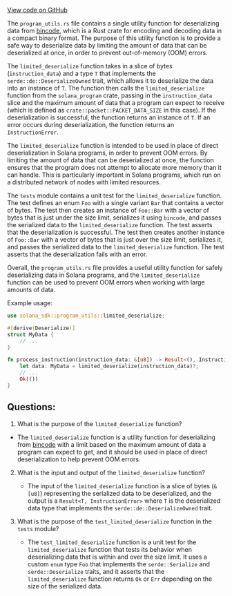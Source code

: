 [View code on GitHub](https://github.com/solana-labs/solana/blob/master/sdk/src/program_utils.rs)

The `program_utils.rs` file contains a single utility function for deserializing data from [bincode], which is a Rust crate for encoding and decoding data in a compact binary format. The purpose of this utility function is to provide a safe way to deserialize data by limiting the amount of data that can be deserialized at once, in order to prevent out-of-memory (OOM) errors.

The `limited_deserialize` function takes in a slice of bytes (`instruction_data`) and a type `T` that implements the `serde::de::DeserializeOwned` trait, which allows it to deserialize the data into an instance of `T`. The function then calls the `limited_deserialize` function from the `solana_program` crate, passing in the `instruction_data` slice and the maximum amount of data that a program can expect to receive (which is defined as `crate::packet::PACKET_DATA_SIZE` in this case). If the deserialization is successful, the function returns an instance of `T`. If an error occurs during deserialization, the function returns an `InstructionError`.

The `limited_deserialize` function is intended to be used in place of direct deserialization in Solana programs, in order to prevent OOM errors. By limiting the amount of data that can be deserialized at once, the function ensures that the program does not attempt to allocate more memory than it can handle. This is particularly important in Solana programs, which run on a distributed network of nodes with limited resources.

The `tests` module contains a unit test for the `limited_deserialize` function. The test defines an enum `Foo` with a single variant `Bar` that contains a vector of bytes. The test then creates an instance of `Foo::Bar` with a vector of bytes that is just under the size limit, serializes it using `bincode`, and passes the serialized data to the `limited_deserialize` function. The test asserts that the deserialization is successful. The test then creates another instance of `Foo::Bar` with a vector of bytes that is just over the size limit, serializes it, and passes the serialized data to the `limited_deserialize` function. The test asserts that the deserialization fails with an error.

Overall, the `program_utils.rs` file provides a useful utility function for safely deserializing data in Solana programs, and the `limited_deserialize` function can be used to prevent OOM errors when working with large amounts of data.

Example usage:

```rust
use solana_sdk::program_utils::limited_deserialize;

#[derive(Deserialize)]
struct MyData {
    // ...
}

fn process_instruction(instruction_data: &[u8]) -> Result<(), InstructionError> {
    let data: MyData = limited_deserialize(instruction_data)?;
    // ...
    Ok(())
}
```

[bincode]: https://docs.rs/bincode
## Questions: 
 1. What is the purpose of the `limited_deserialize` function?
   - The `limited_deserialize` function is a utility function for deserializing from [bincode] with a limit based on the maximum amount of data a program can expect to get, and it should be used in place of direct deserialization to help prevent OOM errors.

2. What is the input and output of the `limited_deserialize` function?
   - The input of the `limited_deserialize` function is a slice of bytes (`&[u8]`) representing the serialized data to be deserialized, and the output is a `Result<T, InstructionError>` where `T` is the deserialized data type that implements the `serde::de::DeserializeOwned` trait.

3. What is the purpose of the `test_limited_deserialize` function in the `tests` module?
   - The `test_limited_deserialize` function is a unit test for the `limited_deserialize` function that tests its behavior when deserializing data that is within and over the size limit. It uses a custom `enum` type `Foo` that implements the `serde::Serialize` and `serde::Deserialize` traits, and it asserts that the `limited_deserialize` function returns `Ok` or `Err` depending on the size of the serialized data.